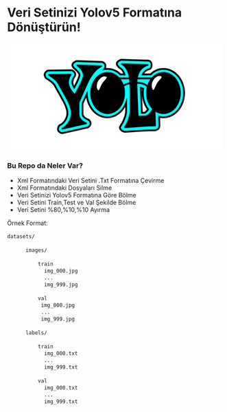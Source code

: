 # Veri Setinizi Yolov5 Formatına Dönüştürün!

<img height="250" src="/images/yolo.png"/>

### Bu Repo da Neler Var?

- Xml Formatındaki Veri Setini .Txt Formatına Çevirme
- Xml Formatındaki Dosyaları Silme
- Veri Setinizi Yolov5 Formatına Göre Bölme
- Veri Setini Train,Test ve Val Şekilde Bölme
- Veri Setini %80,%10,%10 Ayırma

Örnek Format: 
```
datasets/ 

      images/
    
          train
            img_000.jpg
            ...
            img_999.jpg 
            
          val
           img_000.jpg
           ...
           img_999.jpg 
           
      labels/
          
          train
            img_000.txt
            ...
            img_999.txt 

          val
            img_000.txt
            ...
            img_999.txt
```










